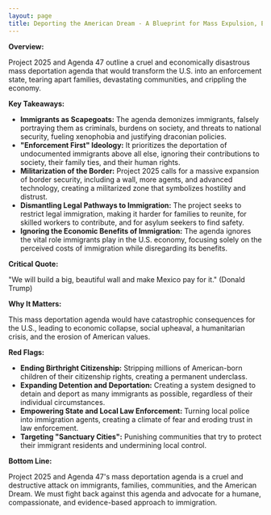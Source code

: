 ```yaml
---
layout: page
title: Deporting the American Dream - A Blueprint for Mass Expulsion, Economic Devastation, and a Nation Divided - TL;DR
---
```


**Overview:**

Project 2025 and Agenda 47 outline a cruel and economically disastrous mass deportation agenda that would transform the U.S. into an enforcement state, tearing apart families, devastating communities, and crippling the economy.

**Key Takeaways:**

* **Immigrants as Scapegoats:** The agenda demonizes immigrants, falsely portraying them as criminals, burdens on society, and threats to national security, fueling xenophobia and justifying draconian policies.
* **"Enforcement First" Ideology:** It prioritizes the deportation of undocumented immigrants above all else, ignoring their contributions to society, their family ties, and their human rights.
* **Militarization of the Border:** Project 2025 calls for a massive expansion of border security, including a wall, more agents, and advanced technology, creating a militarized zone that symbolizes hostility and distrust.
* **Dismantling Legal Pathways to Immigration:** The project seeks to restrict legal immigration, making it harder for families to reunite, for skilled workers to contribute, and for asylum seekers to find safety.
* **Ignoring the Economic Benefits of Immigration:**  The agenda ignores the vital role immigrants play in the U.S. economy, focusing solely on the perceived costs of immigration while disregarding its benefits.

**Critical Quote:**

"We will build a big, beautiful wall and make Mexico pay for it." (Donald Trump)

**Why It Matters:**

This mass deportation agenda would have catastrophic consequences for the U.S., leading to economic collapse, social upheaval, a humanitarian crisis, and the erosion of American values.

**Red Flags:**

* **Ending Birthright Citizenship:**  Stripping millions of American-born children of their citizenship rights, creating a permanent underclass.
* **Expanding Detention and Deportation:**  Creating a system designed to detain and deport as many immigrants as possible, regardless of their individual circumstances.
* **Empowering State and Local Law Enforcement:**  Turning local police into immigration agents, creating a climate of fear and eroding trust in law enforcement.
* **Targeting "Sanctuary Cities":**  Punishing communities that try to protect their immigrant residents and undermining local control.

**Bottom Line:**

Project 2025 and Agenda 47's mass deportation agenda is a cruel and destructive attack on immigrants, families, communities, and the American Dream. We must fight back against this agenda and advocate for a humane, compassionate, and evidence-based approach to immigration. 

